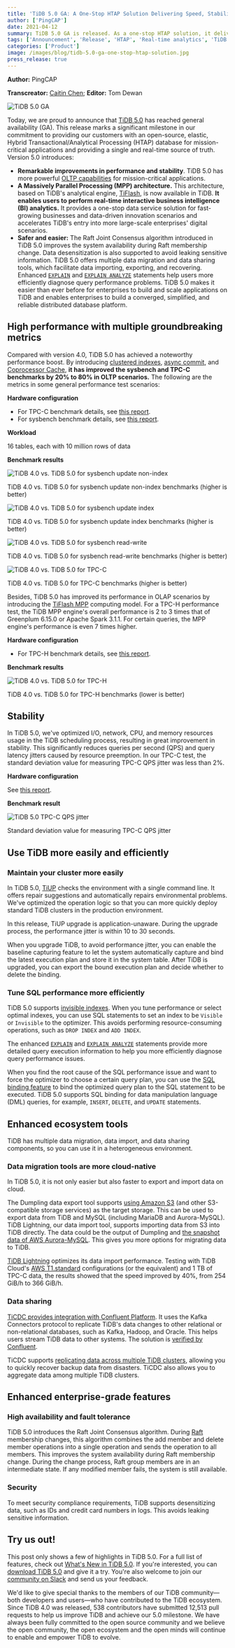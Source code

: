 ```yaml
---
title: 'TiDB 5.0 GA: A One-Stop HTAP Solution Delivering Speed, Stability, and Simplicity'
author: ['PingCAP']
date: 2021-04-12
summary: TiDB 5.0 GA is released. As a one-stop HTAP solution, it delivers better and more stable OLTP performance and enhanced OLAP performance with a Massively Parallel Processing engine.
tags: ['Announcement', 'Release', 'HTAP', 'Real-time analytics', 'TiDB 5.0']
categories: ['Product']
image: /images/blog/tidb-5.0-ga-one-stop-htap-solution.jpg
press_release: true
---
```


**Author:** PingCAP

**Transcreator:** [Caitin Chen](https://github.com/CaitinChen); **Editor:** Tom Dewan

![TiDB 5.0 GA](media/tidb-5.0-ga-one-stop-htap-solution.jpg)

Today, we are proud to announce that [TiDB 5.0](https://docs.pingcap.com/tidb/v5.0/release-5.0.0) has reached general availability (GA). This release marks a significant milestone in our commitment to providing our customers with an open-source, elastic, Hybrid Transactional/Analytical Processing (HTAP) database for mission-critical applications and providing a single and real-time source of truth. Version 5.0 introduces:

* **Remarkable improvements in performance and stability**. TiDB 5.0 has more powerful [OLTP capabilities](https://docs.pingcap.com/tidb/v5.0/release-5.0.0) for mission-critical applications.
* **A Massively Parallel Processing (MPP) architecture.** This architecture, based on TiDB's analytical engine, [TiFlash](https://docs.pingcap.com/tidb/v5.0/tiflash-overview), is now available in TiDB. **It enables users to perform real-time interactive business intelligence (BI) analytics.** It provides a one-stop data service solution for fast-growing businesses and data-driven innovation scenarios and accelerates TiDB's entry into more large-scale enterprises' digital scenarios. 
* **Safer and easier:** The Raft Joint Consensus algorithm introduced in TiDB 5.0 improves the system availability during Raft membership change. Data desensitization is also supported to avoid leaking sensitive information. TiDB 5.0 offers multiple data migration and data sharing tools, which facilitate data importing, exporting, and recovering. Enhanced [`EXPLAIN`](https://docs.pingcap.com/tidb/v5.0/sql-statement-explain) and [`EXPLAIN ANALYZE`](https://docs.pingcap.com/tidb/v5.0/sql-statement-explain-analyze) statements help users more efficiently diagnose query performance problems. TiDB 5.0 makes it easier than ever before for enterprises to build and scale applications on TiDB and enables enterprises to build a converged, simplified, and reliable distributed database platform.

## High performance with multiple groundbreaking metrics

Compared with version 4.0, TiDB 5.0 has achieved a noteworthy performance boost. By introducing [clustered indexes](https://docs.pingcap.com/tidb/v5.0/clustered-indexes), [async commit](https://docs.pingcap.com/tidb/v5.0/system-variables#tidb_enable_async_commit-new-in-v50), and [Coprocessor Cache](https://docs.pingcap.com/tidb/v5.0/coprocessor-cache#coprocessor-cache), **it has improved the sysbench and TPC-C benchmarks by 20% to 80% in OLTP scenarios.** The following are the metrics in some general performance test scenarios:

**Hardware configuration**

* For TPC-C benchmark details, see [this report](https://docs.pingcap.com/tidb/v5.0/v5.0-performance-benchmarking-with-tpcc).
* For sysbench benchmark details, see [this report](https://docs.pingcap.com/tidb/v5.0/v5.0-performance-benchmarking-with-tpcc).

**Workload**

16 tables, each with 10 million rows of data

**Benchmark results**

![TiDB 4.0 vs. TiDB 5.0 for sysbench update non-index](media/tidb-4-vs-5-sysbench-update-non-index.jpg)
<div class="caption-center"> TiDB 4.0 vs. TiDB 5.0 for sysbench update non-index benchmarks (higher is better) </div>

![TiDB 4.0 vs. TiDB 5.0 for sysbench update index](media/tidb-4-vs-5-sysbench-update-index.jpg)
<div class="caption-center"> TiDB 4.0 vs. TiDB 5.0 for sysbench update index benchmarks (higher is better) </div>

![TiDB 4.0 vs. TiDB 5.0 for sysbench read-write](media/tidb-4-vs-5-sysbench-read-write.jpg)
<div class="caption-center"> TiDB 4.0 vs. TiDB 5.0 for sysbench read-write benchmarks (higher is better) </div>

![TiDB 4.0 vs. TiDB 5.0 for TPC-C](media/tidb-4-vs-5-tpc-c.jpg)
<div class="caption-center"> TiDB 4.0 vs. TiDB 5.0 for TPC-C benchmarks (higher is better) </div>

Besides, TiDB 5.0 has improved its performance in OLAP scenarios by introducing the [TiFlash MPP](https://docs.pingcap.com/tidb/v5.0/use-tiflash) computing model. For a TPC-H performance test, the TiDB MPP engine's overall performance is 2 to 3 times that of Greenplum 6.15.0 or Apache Spark 3.1.1. For certain queries, the MPP engine's performance is even 7 times higher.

**Hardware configuration**

* For TPC-H benchmark details, see [this report](https://docs.pingcap.com/tidb/v5.0/v5.0-performance-benchmarking-with-tpch).

**Benchmark results** 

![TiDB 4.0 vs. TiDB 5.0 for TPC-H](media/tidb-4-vs-5-tpc-h.jpg)
<div class="caption-center"> TiDB 4.0 vs. TiDB 5.0 for TPC-H benchmarks (lower is better) </div>

## Stability

In TiDB 5.0, we've optimized I/O, network, CPU, and memory resources usage in the TiDB scheduling process, resulting in great improvement in stability. This significantly reduces queries per second (QPS) and query latency jitters caused by resource preemption. In our TPC-C test, the standard deviation value for measuring TPC-C QPS jitter was less than 2%.

**Hardware configuration**

See [this report](https://docs.pingcap.com/tidb/v5.0/v5.0-performance-benchmarking-with-tpch#hardware-prerequisite).

**Benchmark result**

![TiDB 5.0 TPC-C QPS jitter](media/tidb-5-tpc-c-qps-jitter.jpg)
<div class="caption-center"> Standard deviation value for measuring TPC-C QPS jitter </div>

## Use TiDB more easily and efficiently

### Maintain your cluster more easily

In TiDB 5.0, [TiUP](https://docs.pingcap.com/tidb/v5.0/tiup-overview) checks the environment with a single command line. It offers repair suggestions and automatically repairs environmental problems. We've optimized the operation logic so that you can more quickly deploy standard TiDB clusters in the production environment. 

In this release, TiUP upgrade is application-unaware. During the upgrade process, the performance jitter is within 10 to 30 seconds.

When you upgrade TiDB, to avoid performance jitter, you can enable the baseline capturing feature to let the system automatically capture and bind the latest execution plan and store it in the system table. After TiDB is upgraded, you can export the bound execution plan and decide whether to delete the binding.

### Tune SQL performance more efficiently

TiDB 5.0 supports [invisible indexes](https://docs.pingcap.com/tidb/v5.0/sql-statement-create-index). When you tune performance or select optimal indexes, you can use SQL statements to set an index to be `Visible` or `Invisible` to the optimizer. This avoids performing resource-consuming operations, such as `DROP INDEX` and `ADD INDEX`.

The enhanced [`EXPLAIN`](https://docs.pingcap.com/tidb/v5.0/sql-statement-explain) and [`EXPLAIN ANALYZE`](https://docs.pingcap.com/tidb/v5.0/sql-statement-explain-analyze) statements provide more detailed query execution information to help you more efficiently diagnose query performance issues.

When you find the root cause of the SQL performance issue and want to force the optimizer to choose a certain query plan, you can use the [SQL binding feature](https://docs.pingcap.com/tidb/v5.0/sql-plan-management) to bind the optimized query plan to the SQL statement to be executed. TiDB 5.0 supports SQL binding for data manipulation language (DML) queries, for example, `INSERT`, `DELETE`, and `UPDATE` statements.

## Enhanced ecosystem tools

TiDB has multiple data migration, data import, and data sharing components, so you can use it in a heterogeneous environment.

### Data migration tools are more cloud-native

In TiDB 5.0, it is not only easier but also faster to export and import data on cloud.

The Dumpling data export tool supports [using Amazon S3](https://docs.pingcap.com/tidb/v5.0/dumpling-overview#export-data-to-amazon-s3-cloud-storage) (and other S3-compatible storage services) as the target storage. This can be used to export data from TiDB and MySQL (including MariaDB and Aurora-MySQL). TiDB Lightning, our data import tool, supports importing data from S3 into TiDB directly. The data could be the output of Dumpling and [the snapshot data of AWS Aurora-MySQL](https://docs.pingcap.com/tidb/v5.0/migrate-from-aurora-using-lightning). This gives you more options for migrating data to TiDB.

[TiDB Lightning](https://docs.pingcap.com/tidb/v5.0/tidb-lightning-overview) optimizes its data import performance. Testing with TiDB Cloud's [AWS T1.standard](https://pingcap.com/products/tidbcloud/) configurations (or the equivalent) and 1 TB of TPC-C data, the results showed that the speed improved by 40%, from 254 GiB/h to 366 GiB/h.

### Data sharing

[TiCDC provides integration with Confluent Platform](https://docs.pingcap.com/tidb/v5.0/integrate-confluent-using-ticdc). It uses the Kafka Connectors protocol to replicate TiDB's data changes to other relational or non-relational databases, such as Kafka, Hadoop, and Oracle. This helps users stream TiDB data to other systems. The solution is [verified by Confluent](https://www.confluent.io/hub/pingcap/ticdc).

TiCDC supports [replicating data across multiple TiDB clusters](https://docs.pingcap.com/tidb/v5.0/manage-ticdc#cyclic-replication), allowing you to quickly recover backup data from disasters. TiCDC also allows you to aggregate data among multiple TiDB clusters.

## Enhanced enterprise-grade features

### High availability and fault tolerance

TiDB 5.0 introduces the Raft Joint Consensus algorithm. During [Raft](https://docs.pingcap.com/tidb/v5.0/glossary#regionpeerraft-group) membership changes, this algorithm combines the add member and delete member operations into a single operation and sends the operation to all members. This improves the system availability during Raft membership change. During the change process, Raft group members are in an intermediate state. If any modified member fails, the system is still available.

### Security

To meet security compliance requirements, TiDB supports desensitizing data, such as IDs and credit card numbers in logs. This avoids leaking sensitive information.

## Try us out!

This post only shows a few of highlights in TiDB 5.0. For a full list of features, check out [What's New in TiDB 5.0](https://docs.pingcap.com/tidb/v5.0/release-5.0.0). If you're interested, you can [download TiDB 5.0](https://pingcap.com/download/) and give it a try. You're also welcome to join our [community on Slack](https://slack.tidb.io/invite?team=tidb-community&channel=everyone&ref=pingcap-blog) and send us your feedback.

We'd like to give special thanks to the members of our TiDB community—both developers and users—who have contributed to the TiDB ecosystem. Since TiDB 4.0 was released, 538 contributors have submitted 12,513 pull requests to help us improve TiDB and achieve our 5.0 milestone. We have always been fully committed to the open source community and we believe the open community, the open ecosystem and the open minds will continue to enable and empower TiDB to evolve. 
